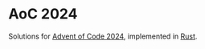 # AoC 2024

Solutions for [Advent of Code 2024](https://adventofcode.com/2024), implemented
in [Rust](https://rust-lang.org).
